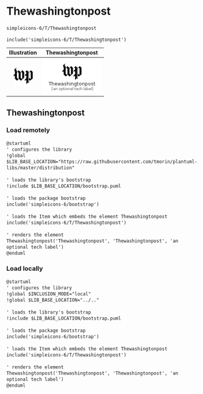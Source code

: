 # Thewashingtonpost


```text
simpleicons-6/T/Thewashingtonpost
```

```text
include('simpleicons-6/T/Thewashingtonpost')
```



| Illustration | Thewashingtonpost |
| :---: | :---: |
| ![illustration for Illustration](../../simpleicons-6/T/Thewashingtonpost.png) | ![illustration for Thewashingtonpost](../../simpleicons-6/T/Thewashingtonpost.Local.png) |




## Thewashingtonpost

### Load remotely
```plantuml
@startuml
' configures the library
!global $LIB_BASE_LOCATION="https://raw.githubusercontent.com/tmorin/plantuml-libs/master/distribution"

' loads the library's bootstrap
!include $LIB_BASE_LOCATION/bootstrap.puml

' loads the package bootstrap
include('simpleicons-6/bootstrap')

' loads the Item which embeds the element Thewashingtonpost
include('simpleicons-6/T/Thewashingtonpost')

' renders the element
Thewashingtonpost('Thewashingtonpost', 'Thewashingtonpost', 'an optional tech label')
@enduml
```

### Load locally
```plantuml
@startuml
' configures the library
!global $INCLUSION_MODE="local"
!global $LIB_BASE_LOCATION="../.."

' loads the library's bootstrap
!include $LIB_BASE_LOCATION/bootstrap.puml

' loads the package bootstrap
include('simpleicons-6/bootstrap')

' loads the Item which embeds the element Thewashingtonpost
include('simpleicons-6/T/Thewashingtonpost')

' renders the element
Thewashingtonpost('Thewashingtonpost', 'Thewashingtonpost', 'an optional tech label')
@enduml
```

